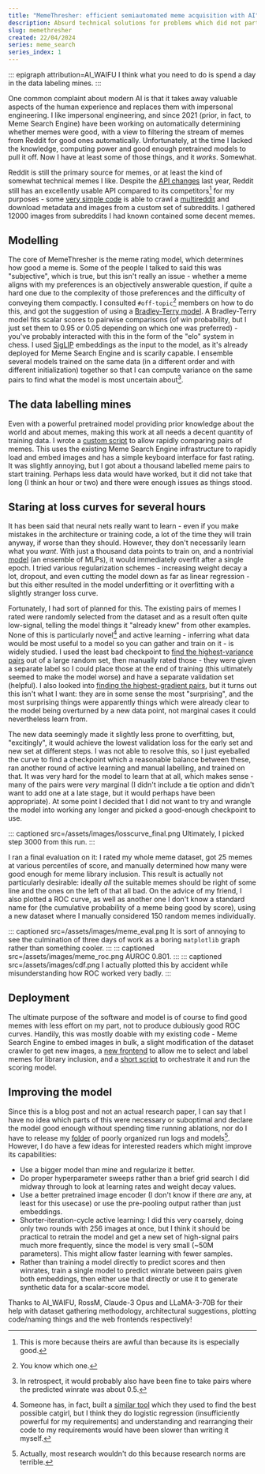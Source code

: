 ```yaml
---
title: "MemeThresher: efficient semiautomated meme acquisition with AI"
description: Absurd technical solutions for problems which did not particularly need solving are one of life's greatest joys.
slug: memethresher
created: 22/04/2024
series: meme_search
series_index: 1
---
```

::: epigraph attribution=AI_WAIFU
I think what you need to do is spend a day in the data labeling mines.
:::

One common complaint about modern AI is that it takes away valuable aspects of the human experience and replaces them with impersonal engineering. I like impersonal engineering, and since 2021 (prior, in fact, to Meme Search Engine) have been working on automatically determining whether memes were good, with a view to filtering the stream of memes from Reddit for good ones automatically. Unfortunately, at the time I lacked the knowledge, computing power and good enough pretrained models to pull it off. Now I have at least some of those things, and it *works*. Somewhat.

Reddit is still the primary source for memes, or at least the kind of somewhat technical memes I like. Despite the [API changes](https://en.wikipedia.org/wiki/2023_Reddit_API_controversy) last year, Reddit still has an excellently usable API compared to its competitors[^1] for my purposes - some [very simple code](https://github.com/osmarks/meme-search-engine/blob/master/meme-rater/crawler.py) is able to crawl a [multireddit](https://support.reddithelp.com/hc/en-us/articles/360043043412-What-is-a-custom-feed-and-how-do-I-make-one) and download metadata and images from a custom set of subreddits. I gathered 12000 images from subreddits I had known contained some decent memes.

## Modelling

The core of MemeThresher is the meme rating model, which determines how good a meme is. Some of the people I talked to said this was "subjective", which is true, but this isn't really an issue - whether a meme aligns with my preferences is an objectively answerable question, if quite a hard one due to the complexity of those preferences and the difficulty of conveying them compactly. I consulted `#off-topic`[^2] members on how to do this, and got the suggestion of using a [Bradley-Terry model](https://en.wikipedia.org/wiki/Bradley%E2%80%93Terry_model). A Bradley-Terry model fits scalar scores to pairwise comparisons (of win probability, but I just set them to 0.95 or 0.05 depending on which one was preferred) - you've probably interacted with this in the form of the "elo" system in chess. I used [SigLIP](https://twitter.com/giffmana/status/1707327094982672666) embeddings as the input to the model, as it's already deployed for Meme Search Engine and is scarily capable. I ensemble several models trained on the same data (in a different order and with different initialization) together so that I can compute variance on the same pairs to find what the model is most uncertain about[^3].

## The data labelling mines

Even with a powerful pretrained model providing prior knowledge about the world and about memes, making this work at all needs a decent quantity of training data. I wrote a [custom script](https://github.com/osmarks/meme-search-engine/blob/master/meme-rater/rater_server.py) to allow rapidly comparing pairs of memes. This uses the existing Meme Search Engine infrastructure to rapidly load and embed images and has a simple keyboard interface for fast rating. It was slightly annoying, but I got about a thousand labelled meme pairs to start training. Perhaps less data would have worked, but it did not take that long (I think an hour or two) and there were enough issues as things stood.

## Staring at loss curves for several hours

It has been said that neural nets really want to learn - even if you make mistakes in the architecture or training code, a lot of the time they will train anyway, if worse than they should. However, they don't necessarily learn what you *want*. With just a thousand data points to train on, and a nontrivial [model](https://github.com/osmarks/meme-search-engine/blob/master/meme-rater/model.py) (an ensemble of <span class="hoverdefn" title="multi-layer perceptrons">MLPs</span>), it would immediately overfit after a single epoch. I tried various regularization schemes - increasing weight decay a lot, dropout, and even cutting the model down as far as linear regression - but this either resulted in the model underfitting or it overfitting with a slightly stranger loss curve.

Fortunately, I had sort of planned for this. The existing pairs of memes I rated were randomly selected from the dataset and as a result often quite low-signal, telling the model things it "already knew" from other examples. None of this is particularly novel[^4] and active learning - inferring what data would be most useful to a model so you can gather and train on it - is widely studied. I used the least bad checkpoint to [find the highest-variance pairs](https://github.com/osmarks/meme-search-engine/blob/master/meme-rater/active_learning.py) out of a large random set, then manually rated those - they were given a separate label so I could place those at the end of training (this ultimately seemed to make the model worse) and have a separate validation set (helpful). I also looked into [finding the highest-gradient pairs](https://github.com/osmarks/meme-search-engine/blob/master/meme-rater/al2.py), but it turns out this isn't what I want: they are in some sense the most "surprising", and the most surprising things were apparently things which were already clear to the model being overturned by a new data point, not marginal cases it could nevertheless learn from.

The new data seemingly made it slightly less prone to overfitting, but, "excitingly", it would achieve the lowest validation loss for the early set and new set at different steps. I was not able to resolve this, so I just eyeballed the curve to find a checkpoint which a reasonable balance between these, ran another round of active learning and manual labelling, and trained on that. It was very hard for the model to learn that at all, which makes sense - many of the pairs were *very* marginal (I didn't include a tie option and didn't want to add one at a late stage, but it would perhaps have been appropriate). At some point I decided that I did not want to try and wrangle the model into working any longer and picked a good-enough checkpoint to use.

::: captioned src=/assets/images/losscurve_final.png
Ultimately, I picked step 3000 from this run.
:::

I ran a final evaluation on it: I rated my whole meme dataset, got 25 memes at various percentiles of score, and manually determined how many were good enough for meme library inclusion. This result is actually not particularly desirable: ideally *all* the suitable memes should be right of some line and the ones on the left of that all bad. On the advice of my friend, I also plotted a ROC curve, as well as another one I don't know a standard name for (the cumulative probability of a meme being good by score), using a new dataset where I manually considered 150 random memes individually.

::: captioned src=/assets/images/meme_eval.png
It is sort of annoying to see the culmination of three days of work as a boring `matplotlib` graph rather than something cooler.
:::
::: captioned src=/assets/images/meme_roc.png
AUROC 0.801.
:::
::: captioned src=/assets/images/cdf.png
I actually plotted this by accident while misunderstanding how ROC worked very badly.
:::

## Deployment

The ultimate purpose of the software and model is of course to find good memes with less effort on my part, not to produce dubiously good ROC curves. Handily, this was mostly doable with my existing code - Meme Search Engine to embed images in bulk, a slight modification of the dataset crawler to get new images, a [new frontend](https://github.com/osmarks/meme-search-engine/blob/master/meme-rater/library_processing_server.py) to allow me to select and label memes for library inclusion, and a [short script](https://github.com/osmarks/meme-search-engine/blob/master/meme-rater/meme_pipeline.py) to orchestrate it and run the scoring model.

## Improving the model

Since this is a blog post and not an actual research paper, I can say that I have no idea which parts of this were necessary or suboptimal and declare the model good enough without spending time running ablations, nor do I have to release my [folder](https://datasets.osmarks.net/projects-formerly-codenamed-radius-tyrian/) of poorly organized run logs and models[^5]. However, I do have a few ideas for interested readers which might improve its capabilities:

* Use a bigger model than mine and regularize it better.
* Do proper hyperparameter sweeps rather than a brief grid search I did midway through to look at learning rates and weight decay values.
* Use a better pretrained image encoder (I don't know if there *are* any, at least for this usecase) or use the pre-pooling output rather than just embeddings.
* Shorter-iteration-cycle active learning: I did this very coarsely, doing only two rounds with 256 images at once, but I think it should be practical to retrain the model and get a new set of high-signal pairs much more frequently, since the model is very small (~50M parameters). This might allow faster learning with fewer samples.
* Rather than training a model directly to predict scores and then winrates, train a single model to predict winrate between pairs given both embeddings, then either use that directly or use it to generate synthetic data for a scalar-score model.

Thanks to AI_WAIFU, RossM, Claude-3 Opus and LLaMA-3-70B for their help with dataset gathering methodology, architectural suggestions, plotting code/naming things and the web frontends respectively!

[^1]: This is more because theirs are awful than because its is especially good.

[^2]: You know which one.

[^3]: In retrospect, it would probably also have been fine to take pairs where the predicted winrate was about 0.5.

[^4]: Someone has, in fact, built a [similar tool](https://github.com/RossM/image-rater/tree/dev) which they used to find the best possible catgirl, but I think they do logistic regression (insufficiently powerful for my requirements) and understanding and rearranging their code to my requirements would have been slower than writing it myself.

[^5]: Actually, most research wouldn't do this because research norms are terrible.